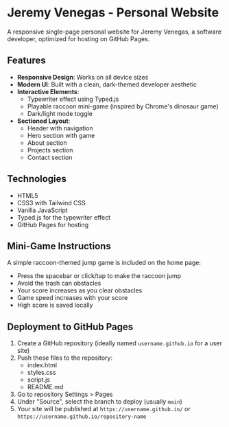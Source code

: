 # Jeremy Venegas - Personal Website

A responsive single-page personal website for Jeremy Venegas, a software developer, optimized for hosting on GitHub Pages.

## Features

- **Responsive Design**: Works on all device sizes
- **Modern UI**: Built with a clean, dark-themed developer aesthetic
- **Interactive Elements**:
  - Typewriter effect using Typed.js
  - Playable raccoon mini-game (inspired by Chrome's dinosaur game)
  - Dark/light mode toggle
- **Sectioned Layout**:
  - Header with navigation
  - Hero section with game
  - About section
  - Projects section
  - Contact section

## Technologies

- HTML5
- CSS3 with Tailwind CSS
- Vanilla JavaScript
- Typed.js for the typewriter effect
- GitHub Pages for hosting

## Mini-Game Instructions

A simple raccoon-themed jump game is included on the home page:
- Press the spacebar or click/tap to make the raccoon jump
- Avoid the trash can obstacles
- Your score increases as you clear obstacles
- Game speed increases with your score
- High score is saved locally

## Deployment to GitHub Pages

1. Create a GitHub repository (ideally named `username.github.io` for a user site)
2. Push these files to the repository:
   - index.html
   - styles.css
   - script.js
   - README.md
3. Go to repository Settings > Pages
4. Under "Source", select the branch to deploy (usually `main`)
5. Your site will be published at `https://username.github.io/` or `https://username.github.io/repository-name`
